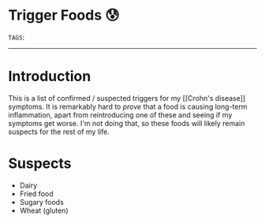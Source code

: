 # Trigger Foods 😰
`TAGS`: 

---
# Introduction
This is a list of confirmed / suspected triggers for my [[Crohn's disease]] symptoms. It is remarkably hard to *prove* that a food is causing long-term inflammation, apart from reintroducing one of these and seeing if my symptoms get worse. I'm not doing that, so these foods will likely remain suspects for the rest of my life. 

# Suspects
- Dairy
- Fried food
- Sugary foods
- Wheat (gluten)